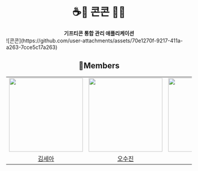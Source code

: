 <div align="center">
<h1>☕️🧋 콘콘 🍗🎫</h1>
<b>기프티콘 통합 관리 애플리케이션</b><br>
</div>
![콘콘](https://github.com/user-attachments/assets/70e1270f-9217-411a-a263-7cce5c17a263)

<div align="center">
<h2>📖Members</h2>
<table align = "center">
  <tr align = "center">
    <td><a href="https://github.com/IMseahkim"><img src="https://avatars.githubusercontent.com/u/78345761?v=4" width=200></a></td>
    <td><a href="https://github.com/osjkate"><img src="https://avatars.githubusercontent.com/u/98140863?v=4" width=200></a></td>
    <td><a href="https://github.com/kingwhangzang"><img src="https://avatars.githubusercontent.com/u/115606256?v=4" width=200></a></td>
  </tr>
  <tr align = "center">
    <td><a href = "https://github.com/IMseahkim">김세아</a></td>
    <td><a href = "https://github.com/osjkate">오수진</a></td>
    <td><a href = "https://github.com/kingwhangzang">윤소윤</a></td>
  </tr>
</table>
</div>
